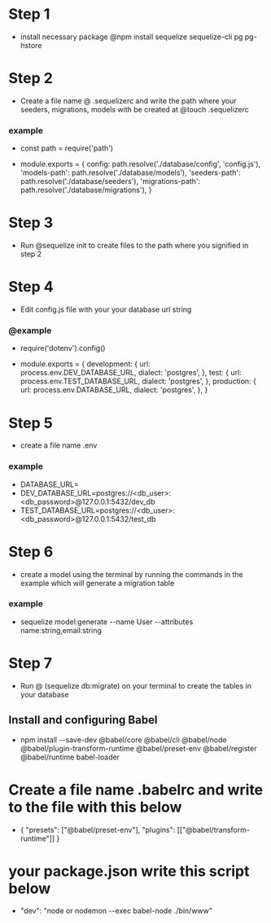 # Step 1

- install necessary package @npm install sequelize sequelize-cli pg pg-hstore

# Step 2

- Create a file name @ .sequelizerc and write the path where your seeders, migrations, models with be created at
  @touch .sequelizerc

### example

- const path = require('path')

- module.exports = {
  config: path.resolve('./database/config', 'config.js'),
  'models-path': path.resolve('./database/models'),
  'seeders-path': path.resolve('./database/seeders'),
  'migrations-path': path.resolve('./database/migrations'),
  }

# Step 3

- Run @sequelize init to create files to the path where you signified in step 2

# Step 4

- Edit config.js file with your your database url string

### @example

- require('dotenv').config()

- module.exports = {
  development: {
  url: process.env.DEV_DATABASE_URL,
  dialect: 'postgres',
  },
  test: {
  url: process.env.TEST_DATABASE_URL,
  dialect: 'postgres',
  },
  production: {
  url: process.env.DATABASE_URL,
  dialect: 'postgres',
  },
  }

# Step 5

- create a file name .env

### example

- DATABASE_URL=
- DEV_DATABASE_URL=postgres://<db_user>:<db_password>@127.0.0.1:5432/dev_db
- TEST_DATABASE_URL=postgres://<db_user>:<db_password>@127.0.0.1:5432/test_db

# Step 6

- create a model using the terminal by running the commands in the example which will generate a migration table

### example

- sequelize model:generate --name User --attributes name:string,email:string

# Step 7

- Run @ (sequelize db:migrate) on your terminal to create the tables in your database

## Install and configuring Babel

- npm install --save-dev @babel/core @babel/cli @babel/node @babel/plugin-transform-runtime @babel/preset-env @babel/register @babel/runtime babel-loader

# Create a file name .babelrc and write to the file with this below

- {
  "presets": ["@babel/preset-env"],
  "plugins": [["@babel/transform-runtime"]]
  }

# your package.json write this script below

- "dev": "node or nodemon --exec babel-node ./bin/www"
